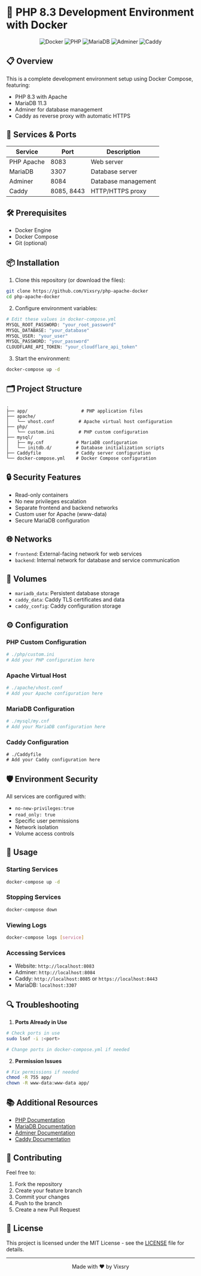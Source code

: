 # 🐳 PHP 8.3 Development Environment with Docker

<div align="center">

![Docker](https://img.shields.io/badge/Docker-2496ED?style=for-the-badge&logo=docker&logoColor=white)
![PHP](https://img.shields.io/badge/PHP_8.3-777BB4?style=for-the-badge&logo=php&logoColor=white)
![MariaDB](https://img.shields.io/badge/MariaDB_11.3-003545?style=for-the-badge&logo=mariadb&logoColor=white)
![Adminer](https://img.shields.io/badge/Adminer-34567C?style=for-the-badge&logo=adminer&logoColor=white)
![Caddy](https://img.shields.io/badge/Caddy-00ADD8?style=for-the-badge&logo=caddy&logoColor=white)

</div>

## 📋 Overview

This is a complete development environment setup using Docker Compose, featuring:

- PHP 8.3 with Apache
- MariaDB 11.3
- Adminer for database management
- Caddy as reverse proxy with automatic HTTPS

## 🚀 Services & Ports

| Service | Port | Description |
|---------|------|-------------|
| PHP Apache | 8083 | Web server |
| MariaDB | 3307 | Database server |
| Adminer | 8084 | Database management |
| Caddy | 8085, 8443 | HTTP/HTTPS proxy |

## 🛠️ Prerequisites

- Docker Engine
- Docker Compose
- Git (optional)

## 📦 Installation

1. Clone this repository (or download the files):
```bash
git clone https://github.com/Vixsry/php-apache-docker
cd php-apache-docker
```

2. Configure environment variables:
```bash
# Edit these values in docker-compose.yml
MYSQL_ROOT_PASSWORD: "your_root_password"
MYSQL_DATABASE: "your_database"
MYSQL_USER: "your_user"
MYSQL_PASSWORD: "your_password"
CLOUDFLARE_API_TOKEN: "your_cloudflare_api_token"
```

3. Start the environment:
```bash
docker-compose up -d
```

## 🗂️ Project Structure

```
.
├── app/                    # PHP application files
├── apache/
│   └── vhost.conf         # Apache virtual host configuration
├── php/
│   └── custom.ini         # PHP custom configuration
├── mysql/
│   ├── my.cnf            # MariaDB configuration
│   └── initdb.d/         # Database initialization scripts
├── Caddyfile             # Caddy server configuration
└── docker-compose.yml    # Docker Compose configuration
```

## 🔒 Security Features

- Read-only containers
- No new privileges escalation
- Separate frontend and backend networks
- Custom user for Apache (www-data)
- Secure MariaDB configuration

## 🌐 Networks

- `frontend`: External-facing network for web services
- `backend`: Internal network for database and service communication

## 💾 Volumes

- `mariadb_data`: Persistent database storage
- `caddy_data`: Caddy TLS certificates and data
- `caddy_config`: Caddy configuration storage

## ⚙️ Configuration

### PHP Custom Configuration
```ini
# ./php/custom.ini
# Add your PHP configuration here
```

### Apache Virtual Host
```apache
# ./apache/vhost.conf
# Add your Apache configuration here
```

### MariaDB Configuration
```ini
# ./mysql/my.cnf
# Add your MariaDB configuration here
```

### Caddy Configuration
```caddyfile
# ./Caddyfile
# Add your Caddy configuration here
```

## 🛡️ Environment Security

All services are configured with:
- `no-new-privileges:true`
- `read_only: true`
- Specific user permissions
- Network isolation
- Volume access controls

## 📝 Usage

### Starting Services
```bash
docker-compose up -d
```

### Stopping Services
```bash
docker-compose down
```

### Viewing Logs
```bash
docker-compose logs [service]
```

### Accessing Services

- Website: `http://localhost:8083`
- Adminer: `http://localhost:8084`
- Caddy: `http://localhost:8085` or `https://localhost:8443`
- MariaDB: `localhost:3307`

## 🔍 Troubleshooting

1. **Ports Already in Use**
```bash
# Check ports in use
sudo lsof -i :<port>

# Change ports in docker-compose.yml if needed
```

2. **Permission Issues**
```bash
# Fix permissions if needed
chmod -R 755 app/
chown -R www-data:www-data app/
```

## 📚 Additional Resources

- [PHP Documentation](https://www.php.net/docs.php)
- [MariaDB Documentation](https://mariadb.org/documentation/)
- [Adminer Documentation](https://www.adminer.org/en/documentation/)
- [Caddy Documentation](https://caddyserver.com/docs/)

## 🤝 Contributing

Feel free to:
1. Fork the repository
2. Create your feature branch
3. Commit your changes
4. Push to the branch
5. Create a new Pull Request

## 📄 License

This project is licensed under the MIT License - see the [LICENSE](LICENSE) file for details.

---

<div align="center">

Made with ❤️ by Vixsry

</div>